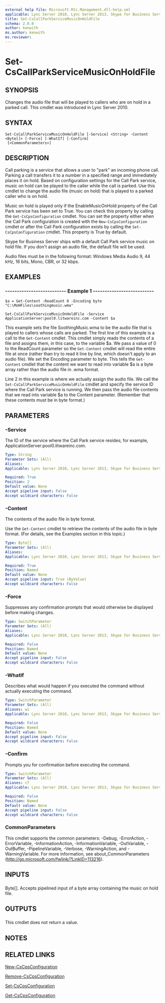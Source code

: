 ```yaml
---
external help file: Microsoft.Rtc.Management.dll-help.xml
applicable: Lync Server 2010, Lync Server 2013, Skype for Business Server 2015, Skype for Business Server 2019
title: Set-CsCallParkServiceMusicOnHoldFile
schema: 2.0.0
author: kenwith
ms.author: kenwith
ms.reviewer:
---
```


# Set-CsCallParkServiceMusicOnHoldFile

## SYNOPSIS
Changes the audio file that will be played to callers who are on hold in a parked call.
This cmdlet was introduced in Lync Server 2010.


## SYNTAX

```
Set-CsCallParkServiceMusicOnHoldFile [-Service] <String> -Content <Byte[]> [-Force] [-WhatIf] [-Confirm]
 [<CommonParameters>]
```

## DESCRIPTION
Call parking is a service that allows a user to "park" an incoming phone call.
Parking a call transfers it to a number in a specified range and immediately places it on hold.
Based on configuration settings for the Call Park service, music on hold can be played to the caller while the call is parked.
Use this cmdlet to change the audio file (music on hold) that is played to a parked caller who is on hold.

Music on hold is played only if the EnableMusicOnHold property of the Call Park service has been set to True.
You can check this property by calling the `Get-CsCpsConfiguration` cmdlet.
You can set the property either when the Call Park configuration is created with the `New-CsCpsConfiguration` cmdlet or after the Call Park configuration exists by calling the `Set-CsCpsConfiguration` cmdlet.
This property is True by default.

Skype for Business Server ships with a default Call Park service music on hold file.
If you don't assign an audio file, the default file will be used.

Audio files must be in the following format: Windows Media Audio 9, 44 kHz, 16 bits, Mono, CBR, or 32 kbps.


## EXAMPLES

### -------------------------- Example 1 --------------------------
```
$a = Get-Content -ReadCount 0 -Encoding byte "C:\MoHFiles\soothingmusic.wma"

Set-CsCallParkServiceMusicOnHoldFile -Service ApplicationServer:pool0.litwareinc.com -Content $a
```

This example sets the file SoothingMusic.wma to be the audio file that is played to callers whose calls are parked.
The first line of this example is a call to the `Get-Content` cmdlet.
This cmdlet simply reads the contents of a file and assigns them, in this case, to the variable $a.
We pass a value of 0 to the ReadCount parameter so the `Get-Content` cmdlet will read the entire file at once (rather than try to read it line by line, which doesn't apply to an audio file).
We set the Encoding parameter to byte.
This tells the `Get-Content` cmdlet that the content we want to read into variable $a is a byte array rather than the audio file in .wma format.

Line 2 in this example is where we actually assign the audio file.
We call the `Set-CsCallParkServiceMusicOnHoldFile` cmdlet and specify the service ID where the Call Park service is running.
We then pass the audio file contents that we read into variable $a to the Content parameter.
(Remember that these contents must be in byte format.)


## PARAMETERS

### -Service
The ID of the service where the Call Park service resides; for example, ApplicationServer:pool0.litwareinc.com.

```yaml
Type: String
Parameter Sets: (All)
Aliases: 
Applicable: Lync Server 2010, Lync Server 2013, Skype for Business Server 2015, Skype for Business Server 2019

Required: True
Position: 2
Default value: None
Accept pipeline input: False
Accept wildcard characters: False
```

### -Content
The contents of the audio file in byte format.

Use the `Get-Content` cmdlet to retrieve the contents of the audio file in byte format.
(For details, see the Examples section in this topic.)

```yaml
Type: Byte[]
Parameter Sets: (All)
Aliases: 
Applicable: Lync Server 2010, Lync Server 2013, Skype for Business Server 2015, Skype for Business Server 2019

Required: True
Position: Named
Default value: None
Accept pipeline input: True (ByValue)
Accept wildcard characters: False
```

### -Force
Suppresses any confirmation prompts that would otherwise be displayed before making changes.

```yaml
Type: SwitchParameter
Parameter Sets: (All)
Aliases: 
Applicable: Lync Server 2010, Lync Server 2013, Skype for Business Server 2015, Skype for Business Server 2019

Required: False
Position: Named
Default value: None
Accept pipeline input: False
Accept wildcard characters: False
```

### -WhatIf
Describes what would happen if you executed the command without actually executing the command.

```yaml
Type: SwitchParameter
Parameter Sets: (All)
Aliases: wi
Applicable: Lync Server 2010, Lync Server 2013, Skype for Business Server 2015, Skype for Business Server 2019

Required: False
Position: Named
Default value: None
Accept pipeline input: False
Accept wildcard characters: False
```

### -Confirm
Prompts you for confirmation before executing the command.

```yaml
Type: SwitchParameter
Parameter Sets: (All)
Aliases: cf
Applicable: Lync Server 2010, Lync Server 2013, Skype for Business Server 2015, Skype for Business Server 2019

Required: False
Position: Named
Default value: None
Accept pipeline input: False
Accept wildcard characters: False
```

### CommonParameters
This cmdlet supports the common parameters: -Debug, -ErrorAction, -ErrorVariable, -InformationAction, -InformationVariable, -OutVariable, -OutBuffer, -PipelineVariable, -Verbose, -WarningAction, and -WarningVariable. For more information, see about_CommonParameters (http://go.microsoft.com/fwlink/?LinkID=113216).

## INPUTS

###  
Byte\[\].
Accepts pipelined input of a byte array containing the music on hold file.

## OUTPUTS

###  
This cmdlet does not return a value.

## NOTES

## RELATED LINKS

[New-CsCpsConfiguration](New-CsCpsConfiguration.md)

[Remove-CsCpsConfiguration](Remove-CsCpsConfiguration.md)

[Set-CsCpsConfiguration](Set-CsCpsConfiguration.md)

[Get-CsCpsConfiguration](Get-CsCpsConfiguration.md)


